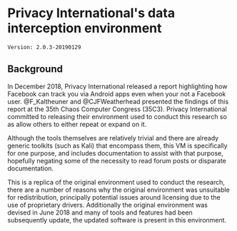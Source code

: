 # Privacy International's data interception environment
`Version: 2.0.3-20190129`

## Background
In December 2018, Privacy International released a report highlighting how Facebook can track you via Android apps even when your not a Facebook user. @F_Kaltheuner and @CJFWeatherhead presented the findings of this report at the 35th Chaos Computer Congress (35C3). Privacy International committed to releasing their environment used to conduct this research so as allow others to either repeat or expand on it.

Although the tools themselves are relatively trivial and there are already generic toolkits (such as Kali) that encompass them, this VM is specifically for one purpose, and includes documentation to assist with that purpose, hopefully negating some of the necessity to read forum posts or disparate documentation.

This is a replica of the original environment used to conduct the research, there are a number of reasons why the original environment was unsuitable for redistribution, principally potential issues around licensing due to the use of proprietary drivers. Additionally the original environment was devised in June 2018 and many of tools and features had been subsequently update, the updated software is present in this environment.
